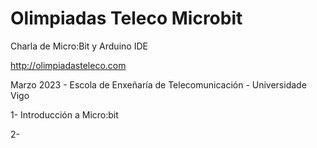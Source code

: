 # Olimpiadas Teleco Microbit
Charla de Micro:Bit y Arduino IDE

http://olimpiadasteleco.com

Marzo 2023 - Escola de Enxeñaría de Telecomunicación - Universidade Vigo

1- Introducción a Micro:bit

2- 

